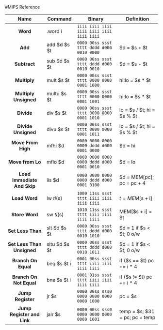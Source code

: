 #MIPS Reference

| Name | Command | Binary | Definition |
|:------:|---------|--------|------------|
| **Word**	| .word i	| `iiii iiii iiii iiii iiii iiii iiii iiii` |
| **Add** | add $d $s $t | `0000 00ss ssst tttt dddd d000 0010 0000` | $d = $s + $t |
| **Subtract** | sub $d $s $t | `0000 00ss ssst tttt dddd d000 0010 0010` | $d = $s - $t |
| **Multiply** | mult $s $t | `0000 00ss ssst tttt 0000 0000 0001 1000` | hi:lo = $s * $t |
| **Multiply Unsigned** | multu $s $t | `0000 00ss ssst tttt 0000 0000 0001 1001` | hi:lo = $s * $t |
| **Divide** | div $s $t | `0000 00ss ssst tttt 0000 0000 0001 1010` | lo = $s / $t; hi = $s % $t |
| **Divide Unsigned** | divu $s $t | `0000 00ss ssst tttt 0000 0000 0001 1011` | lo = $s / $t; hi = $s % $t |
| **Move From High** | mfhi $d | `0000 0000 0000 0000 dddd d000 0001 0000` | $d = hi|
| **Move from Lo** | mflo $d | `0000 0000 0000 0000 dddd d000 0001 0010` | $d = lo |
| **Load Immediate And Skip** | lis $d | `0000 0000 0000 0000 dddd d000 0001 0100 `| $d = MEM[pc]; pc = pc + 4 |
| **Load Word** | lw $t i($s) | `1000 11ss ssst tttt iiii iiii iiii iiii` | $t = MEM[$s + i] |
| **Store Word** | sw $t i($s) | `1010 11ss ssst tttt iiii iiii iiii iiii` | MEM[$s + i] = $t |
| **Set Less Than** | slt $d $s $t | `0000 00ss ssst tttt dddd d000 0010 1010` | $d = 1 if $s < $t; 0 o/w |
| **Set Less Than Unsigned** | sltu $d $s $t | `0000 00ss ssst tttt dddd d000 0010 1011` | $d = 1 if $s < $t; 0 o/w |
| **Branch On Equal** | beq $s $t i | `0001 00ss ssst tttt iiii iiii iiii iiii` | if ($s == $t) pc += i * 4 |
| **Branch On Not Equal** | bne $s $t i | `0001 01ss ssst tttt iiii iiii iiii iiii` | if ($s != $t) pc += i * 4 |
| **Jump Register** | jr $s | `0000 00ss sss0 0000 0000 0000 0000 1000` | pc = $s|
| **Jump Register and Link** | jalr $s | `0000 00ss sss0 0000 0000 0000 0000 1001` | temp = $s; $31 = pc; pc = temp |